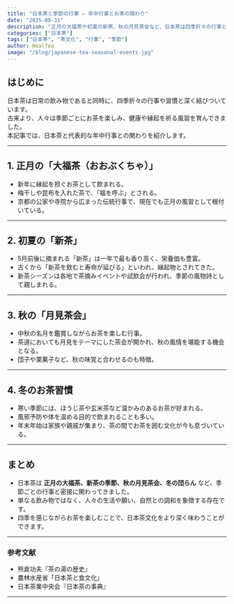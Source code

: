 ```yaml
---
title: "日本茶と季節の行事 ― 年中行事とお茶の関わり"
date: "2025-08-31"
description: "正月の大福茶や初夏の新茶、秋の月見茶会など、日本茶は四季折々の行事と結びついてきました。日本茶と季節の文化的な関わりを解説します。"
categories: ["日本茶"]
tags: ["日本茶", "茶文化", "行事", "季節"]
author: HealTea
image: "/blog/japanese-tea-seasonal-events.jpg"
---
```


## はじめに
日本茶は日常の飲み物であると同時に、四季折々の行事や習慣と深く結びついています。  
古来より、人々は季節ごとにお茶を楽しみ、健康や縁起を祈る風習を育んできました。  
本記事では、日本茶と代表的な年中行事との関わりを紹介します。

---

## 1. 正月の「大福茶（おおぶくちゃ）」
- 新年に縁起を担ぐお茶として飲まれる。  
- 梅干しや昆布を入れた茶で、「福を呼ぶ」とされる。  
- 京都の公家や寺院から広まった伝統行事で、現在でも正月の風習として根付いている。  

---

## 2. 初夏の「新茶」
- 5月前後に摘まれる「新茶」は一年で最も香り高く、栄養価も豊富。  
- 古くから「新茶を飲むと寿命が延びる」といわれ、縁起物とされてきた。  
- 新茶シーズンは各地で茶摘みイベントや試飲会が行われ、季節の風物詩として親しまれる。  

---

## 3. 秋の「月見茶会」
- 中秋の名月を鑑賞しながらお茶を楽しむ行事。  
- 茶道においても月見をテーマにした茶会が開かれ、秋の風情を堪能する機会となる。  
- 団子や栗菓子など、秋の味覚と合わせるのも特徴。  

---

## 4. 冬のお茶習慣
- 寒い季節には、ほうじ茶や玄米茶など温かみのあるお茶が好まれる。  
- 風邪予防や体を温める目的で飲まれることも多い。  
- 年末年始は家族や親戚が集まり、茶の間でお茶を囲む文化が今も息づいている。  

---

## まとめ
- 日本茶は **正月の大福茶、新茶の季節、秋の月見茶会、冬の団らん** など、季節ごとの行事と密接に関わってきました。  
- 単なる飲み物ではなく、人々の生活や願い、自然との調和を象徴する存在です。  
- 四季を感じながらお茶を楽しむことで、日本茶文化をより深く味わうことができます。  

---

### 参考文献
- 熊倉功夫『茶の湯の歴史』  
- 農林水産省「日本茶と食文化」  
- 日本茶業中央会『日本茶の事典』  


---

